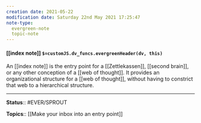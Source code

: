 ```yaml
---
creation date: 2021-05-22
modification date: Saturday 22nd May 2021 17:25:47
note-type: 
  evergreen-note
  topic-note
---
```


#### [[index note]] `$=customJS.dv_funcs.evergreenHeader(dv, this)`

An [[index note]] is the entry point for a [[Zettlekassen]], [[second brain]], or any other conception of a [[web of thought]]. It provides an organizational structure for a [[web of thought]], without having to constrict that web to a hierarchical structure.


---

**Status**:: #EVER/SPROUT 

**Topics**::  [[Make your inbox into an entry point]]
	
